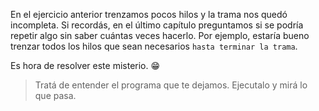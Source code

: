 En el ejercicio anterior trenzamos pocos hilos y la trama nos quedó incompleta. Si recordás, en el último capítulo preguntamos si se podría repetir algo sin saber cuántas veces hacerlo. Por ejemplo, estaría bueno trenzar todos los hilos que sean necesarios `hasta terminar la trama`. 

Es hora de resolver este misterio. :grin:

> Tratá de entender el programa que te dejamos. Ejecutalo y mirá lo que pasa.